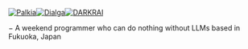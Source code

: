 [![Palkia](https://cdn3.emoji.gg/emojis/3087-palkia.gif)](https://emoji.gg/emoji/3087-palkia)[![Dialga](https://cdn3.emoji.gg/emojis/8908-dialga.gif)](https://emoji.gg/emoji/8908-dialga)[![DARKRAI](https://cdn3.emoji.gg/emojis/72711-darkrai.gif)](https://emoji.gg/emoji/72711-darkrai)

− A weekend programmer who can do nothing without LLMs based in Fukuoka, Japan 

<!---
tabear25/tabear25 is a ✨ special ✨ repository because its `README.md` (this file) appears on your GitHub profile.
You can click the Preview link to take a look at your changes.
--->
